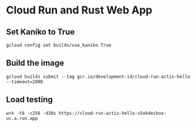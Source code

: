 # Cloud Run and Rust Web App

## Set Kaniko to True

```commanline
gcloud config set builds/use_kaniko True
```

## Build the image

```commandline
gcloud builds submit --tag gcr.io/development-id/cloud-run-actix-hello --timeout=2000 
```

## Load testing

```commandline
wrk -t8 -c256 -d30s https://cloud-run-actix-hello-s5ok4ecboa-uc.a.run.app
```
